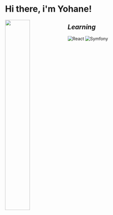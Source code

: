 # Hi there, i'm Yohane!

<img align=left width=40% src="https://github-readme-stats.vercel.app/api/top-langs/?username=Yohane07&layout=compact">



## *Learning*

![React](https://img.shields.io/badge/react-%2320232a.svg?style=for-the-badge&logo=react&logoColor=%2361DAFB)
![Symfony](https://img.shields.io/badge/symfony-%23000000.svg?style=for-the-badge&logo=symfony&logoColor=white)
  
 
